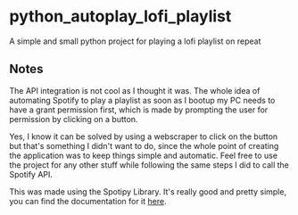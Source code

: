 # python_autoplay_lofi_playlist
A simple and small python project for playing a lofi playlist on repeat

## Notes 

The API integration is not cool as I thought it was. The whole idea of automating Spotify to play a playlist as soon as I bootup my PC needs to have a grant permission first, which is made by prompting the user for permission by clicking on a button.

Yes, I know it can be solved by using a webscraper to click on the button but that's something I didn't want to do, since the whole point of creating the application was to keep things simple and automatic. Feel free to use the project for any other stuff while following the same steps I did to call the Spotify API.

This was made using the Spotipy Library. It's really good and pretty simple, you can find the documentation for it [here](https://spotipy.readthedocs.io/en/2.12.0/).
